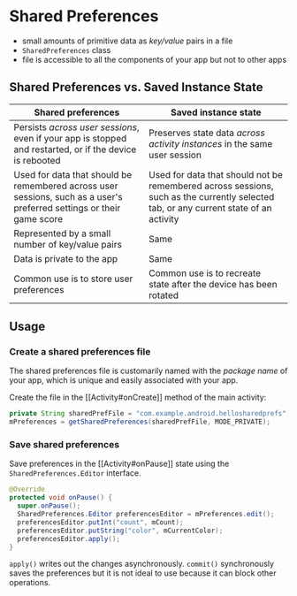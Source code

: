 # Shared Preferences

+ small amounts of primitive data as *key/value* pairs in a file
+ `SharedPreferences` class
+ file is accessible to all the components of your app but not to other apps



## Shared Preferences vs. Saved Instance State

| **Shared preferences** | **Saved instance state** |
|------------------------|--------------------------|
| Persists *across user sessions*, even if your app is stopped and restarted, or if the device is rebooted | Preserves state data *across activity instances* in the same user session |
| Used for data that should be remembered across user sessions, such as a user's preferred settings or their game score | Used for data that should not be remembered across sessions, such as the currently selected tab, or any current state of an activity |
| Represented by a small number of key/value pairs | Same |
| Data is private to the app | Same |
| Common use is to store user preferences | Common use is to recreate state after the device has been rotated |



## Usage

### Create a shared preferences file

The shared preferences file is customarily named with the *package name* of your app, which is unique and easily associated with your app.

Create the file in the [[Activity#onCreate]] method of the main activity:
```java
private String sharedPrefFile = "com.example.android.hellosharedprefs";
mPreferences = getSharedPreferences(sharedPrefFile, MODE_PRIVATE);
```

### Save shared preferences

Save preferences in the [[Activity#onPause]] state using the `SharedPreferences.Editor` interface.
```java
@Override
protected void onPause() {
  super.onPause();
  SharedPreferences.Editor preferencesEditor = mPreferences.edit();
  preferencesEditor.putInt("count", mCount);
  preferencesEditor.putString("color", mCurrentColor);
  preferencesEditor.apply();
}
```

`apply()` writes out the changes asynchronously. `commit()` synchronously saves the preferences but it is not ideal to use because it can block other operations.